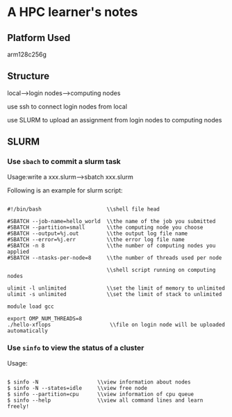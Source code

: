 # A HPC learner's notes
## Platform Used
arm128c256g

## Structure
local-->login nodes-->computing nodes

use ssh to connect login nodes from local

use SLURM to upload an assignment from login nodes to computing nodes

## SLURM
### Use ```sbach``` to commit a slurm task
Usage:write a xxx.slurm-->sbatch xxx.slurm

Following is an example for slurm script:

```shell

#!/bin/bash                     \\shell file head

#SBATCH --job-name=hello_world  \\the name of the job you submitted
#SBATCH --partition=small       \\the computing node you choose
#SBATCH --output=%j.out         \\the output log file name
#SBATCH --error=%j.err          \\the error log file name
#SBATCH -n 8                    \\the number of computing nodes you applied
#SBATCH --ntasks-per-node=8     \\the number of threads used per node

                                \\shell script running on computing nodes

ulimit -l unlimited             \\set the limit of memory to unlimited
ulimit -s unlimited             \\set the limit of stack to unlimited

module load gcc

export OMP_NUM_THREADS=8
./hello-xflops                   \\file on login node will be uploaded automatically

```

### Use ```sinfo``` to view the status of a cluster
Usage:
```

$ sinfo -N                   \\view information about nodes
$ sinfo -N --states=idle     \\view free node
$ sinfo --partition=cpu      \\view information of cpu queue
$ sinfo --help               \\view all command lines and learn freely!

```